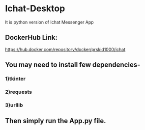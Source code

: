# Ichat-Desktop
It is python version of Ichat Messenger App

## DockerHub Link:
https://hub.docker.com/repository/docker/prskid1000/ichat

## You may need to install few dependencies-<br>
### 1)tkinter<br>
### 2)requests<br>
### 3)urllib<br>
## Then simply run the App.py file.
